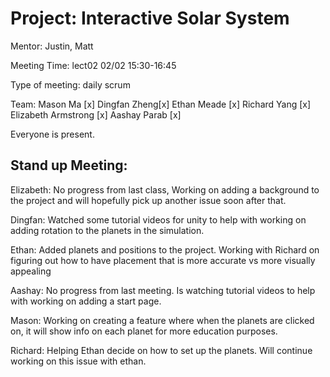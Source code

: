 # Project: Interactive Solar System

Mentor: Justin, Matt

Meeting Time: lect02 02/02 15:30-16:45

Type of meeting: daily scrum

Team: Mason Ma [x]
Dingfan Zheng[x]
Ethan Meade [x]
Richard Yang [x]
Elizabeth Armstrong [x]
Aashay Parab [x]

Everyone is present.

## Stand up Meeting:


Elizabeth: No progress from last class, Working on adding a background to the project and will hopefully pick up another issue soon
after that.

Dingfan: Watched some tutorial videos for unity to help with working on adding rotation to the planets in the simulation.

Ethan: Added planets and positions to the project. Working with Richard on figuring out how to have placement that is more accurate vs more 
visually appealing

Aashay: No progress from last meeting. Is watching tutorial videos to help with working on adding a start page.

Mason: Working on creating a feature where when the planets are clicked on, it will show info on each planet for more education purposes.

Richard: Helping Ethan decide on how to set up the planets. Will continue working on this issue with ethan.
